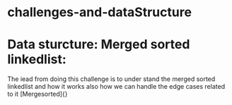 # challenges-and-dataStructure
# Data sturcture: Merged sorted linkedlist:
The iead from doing this challenge is to under stand the merged sorted linkedlist and how it works also how we can handle the edge cases
related to it 
[Mergesorted]{}
